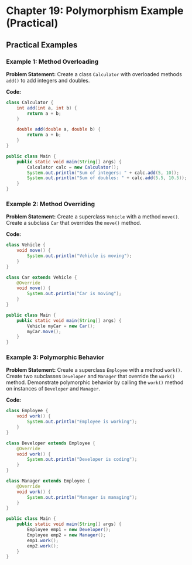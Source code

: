 # Chapter 19: Polymorphism Example (Practical)

## Practical Examples

### Example 1: Method Overloading

**Problem Statement:**
Create a class `Calculator` with overloaded methods `add()` to add integers and doubles.

**Code:**
```java
class Calculator {
    int add(int a, int b) {
        return a + b;
    }

    double add(double a, double b) {
        return a + b;
    }
}

public class Main {
    public static void main(String[] args) {
        Calculator calc = new Calculator();
        System.out.println("Sum of integers: " + calc.add(5, 10));
        System.out.println("Sum of doubles: " + calc.add(5.5, 10.5));
    }
}
```

### Example 2: Method Overriding

**Problem Statement:**
Create a superclass `Vehicle` with a method `move()`. Create a subclass `Car` that overrides the `move()` method.

**Code:**
```java
class Vehicle {
    void move() {
        System.out.println("Vehicle is moving");
    }
}

class Car extends Vehicle {
    @Override
    void move() {
        System.out.println("Car is moving");
    }
}

public class Main {
    public static void main(String[] args) {
        Vehicle myCar = new Car();
        myCar.move();
    }
}
```

### Example 3: Polymorphic Behavior

**Problem Statement:**
Create a superclass `Employee` with a method `work()`. Create two subclasses `Developer` and `Manager` that override the `work()` method. Demonstrate polymorphic behavior by calling the `work()` method on instances of `Developer` and `Manager`.

**Code:**
```java
class Employee {
    void work() {
        System.out.println("Employee is working");
    }
}

class Developer extends Employee {
    @Override
    void work() {
        System.out.println("Developer is coding");
    }
}

class Manager extends Employee {
    @Override
    void work() {
        System.out.println("Manager is managing");
    }
}

public class Main {
    public static void main(String[] args) {
        Employee emp1 = new Developer();
        Employee emp2 = new Manager();
        emp1.work();
        emp2.work();
    }
}
```